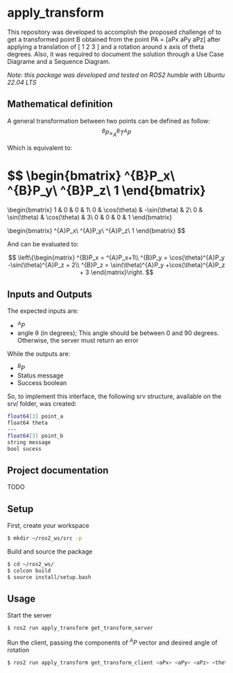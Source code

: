 # apply_transform
This repository was developed to accomplish the proposed challenge of to get a transformed point B obtained from the point PA = [aPx aPy aPz] after applying a translation of [ 1 2 3 ] and a rotation around x axis of theta degrees. Also, it was required to document the solution through a Use Case Diagrame and a Sequence Diagram.

*Note: this package was developed and tested on ROS2 humble with Ubuntu 22.04 LTS*
## Mathematical definition
A general transformation between two points can be defined as follow:
$$^{B}P=^{B}_AT^{A}P$$

Which is equivalent to:

$$
\begin{bmatrix}
^{B}P_x\\ 
^{B}P_y\\ 
^{B}P_z\\
1
\end{bmatrix}
=
\begin{bmatrix}
1 & 0 & 0 & 1\\ 
0 & \cos(\theta) & -\sin(\theta) & 2\\ 
0 & \sin(\theta) & \cos(\theta) & 3\\ 
0 & 0 & 0 & 1
\end{bmatrix}

\begin{bmatrix}
^{A}P_x\\ 
^{A}P_y\\ 
^{A}P_z\\
1
\end{bmatrix}
$$

And can be evaluated to:

$$ 
\left\{\begin{matrix}
^{B}P_x = ^{A}P_x+1\\ 
^{B}P_y = \cos(\theta)^{A}P_y -\sin(\theta)^{A}P_z + 2\\ 
^{B}P_z = \sin(\theta)^{A}P_y +\cos(\theta)^{A}P_z + 3
\end{matrix}\right.
$$

## Inputs and Outputs
The expected inputs are:
- $^{A}P$
- angle θ (in degrees); This angle should be between 0 and 90 degrees.
Otherwise, the server must return an error

While the outputs are:
- $^{B}P$
- Status message
- Success boolean

So, to implement this interface, the following srv structure, available on the srv/ folder, was created:
```bash
float64[3] point_a
float64 theta
---
float64[3] point_b
string message
bool sucess
``` 
## Project documentation
TODO
<!-- The sequence diagram of the solution is presented bellow:

![banner](https://github.com/gabrielcalmon/apply_zyz_rotation/blob/master/resources/apply_zyz_rotarion_diag_sequencia.png?raw=true)



The composed rotation matrix can be defined as bellow:
![banner](https://github.com/gabrielcalmon/apply_zyz_rotation/blob/master/resources/zyz_rotation_matrix.png?raw=true) -->

## Setup
First, create your workspace
```bash
$ mkdir ~/ros2_ws/src -p
``` 

Build and source the package
```bash
$ cd ~/ros2_ws/
$ colcon build
$ source install/setup.bash
``` 

## Usage
Start the server
```bash
$ ros2 run apply_transform get_transform_server
``` 

Run the client, passing the components of $^{A}P$ vector and desired angle of rotation
```bash
$ ros2 run apply_transform get_transform_client <aPx> <aPy> <aPz> <theta>
``` 